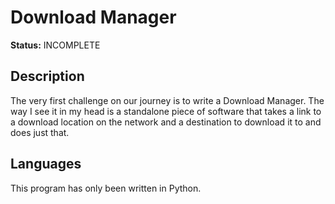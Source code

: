 # Download Manager

**Status:** INCOMPLETE

## Description

The very first challenge on our journey is to write a Download Manager. The way I see it in my head is a standalone piece of software that takes a link to a download location on the network and a destination to download it to and does just that.

## Languages

This program has only been written in Python.